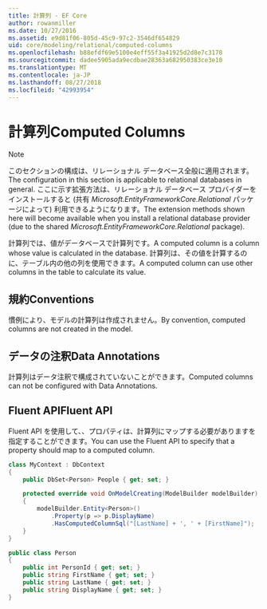 ```yaml
---
title: 計算列 - EF Core
author: rowanmiller
ms.date: 10/27/2016
ms.assetid: e9d81f06-805d-45c9-97c2-3546df654829
uid: core/modeling/relational/computed-columns
ms.openlocfilehash: b88efdf69e5100e4eff55f3a41925d2d8e7c3178
ms.sourcegitcommit: dadee5905ada9ecdbae28363a682950383ce3e10
ms.translationtype: MT
ms.contentlocale: ja-JP
ms.lasthandoff: 08/27/2018
ms.locfileid: "42993954"
---
```

# <a name="computed-columns"></a><span data-ttu-id="d60d7-102">計算列</span><span class="sxs-lookup"><span data-stu-id="d60d7-102">Computed Columns</span></span>

> [!NOTE]  
> <span data-ttu-id="d60d7-103">このセクションの構成は、リレーショナル データベース全般に適用されます。</span><span class="sxs-lookup"><span data-stu-id="d60d7-103">The configuration in this section is applicable to relational databases in general.</span></span> <span data-ttu-id="d60d7-104">ここに示す拡張方法は、リレーショナル データベース プロバイダーをインストールすると (共有 *Microsoft.EntityFrameworkCore.Relational* パッケージによって) 利用できるようになります。</span><span class="sxs-lookup"><span data-stu-id="d60d7-104">The extension methods shown here will become available when you install a relational database provider (due to the shared *Microsoft.EntityFrameworkCore.Relational* package).</span></span>

<span data-ttu-id="d60d7-105">計算列では、値がデータベースで計算列です。</span><span class="sxs-lookup"><span data-stu-id="d60d7-105">A computed column is a column whose value is calculated in the database.</span></span> <span data-ttu-id="d60d7-106">計算列は、その値を計算するのに、テーブル内の他の列を使用できます。</span><span class="sxs-lookup"><span data-stu-id="d60d7-106">A computed column can use other columns in the table to calculate its value.</span></span>

## <a name="conventions"></a><span data-ttu-id="d60d7-107">規約</span><span class="sxs-lookup"><span data-stu-id="d60d7-107">Conventions</span></span>

<span data-ttu-id="d60d7-108">慣例により、モデルの計算列は作成されません。</span><span class="sxs-lookup"><span data-stu-id="d60d7-108">By convention, computed columns are not created in the model.</span></span>

## <a name="data-annotations"></a><span data-ttu-id="d60d7-109">データの注釈</span><span class="sxs-lookup"><span data-stu-id="d60d7-109">Data Annotations</span></span>

<span data-ttu-id="d60d7-110">計算列はデータ注釈で構成されていないことができます。</span><span class="sxs-lookup"><span data-stu-id="d60d7-110">Computed columns can not be configured with Data Annotations.</span></span>

## <a name="fluent-api"></a><span data-ttu-id="d60d7-111">Fluent API</span><span class="sxs-lookup"><span data-stu-id="d60d7-111">Fluent API</span></span>

<span data-ttu-id="d60d7-112">Fluent API を使用して、、プロパティは、計算列にマップする必要がありますを指定することができます。</span><span class="sxs-lookup"><span data-stu-id="d60d7-112">You can use the Fluent API to specify that a property should map to a computed column.</span></span>

<!-- [!code-csharp[Main](samples/core/relational/Modeling/FluentAPI/Samples/Relational/ComputedColumn.cs?highlight=9)] -->
``` csharp
class MyContext : DbContext
{
    public DbSet<Person> People { get; set; }

    protected override void OnModelCreating(ModelBuilder modelBuilder)
    {
        modelBuilder.Entity<Person>()
            .Property(p => p.DisplayName)
            .HasComputedColumnSql("[LastName] + ', ' + [FirstName]");
    }
}

public class Person
{
    public int PersonId { get; set; }
    public string FirstName { get; set; }
    public string LastName { get; set; }
    public string DisplayName { get; set; }
}
```
